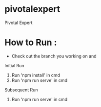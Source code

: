 # pivotalexpert
Pivotal Expert 

# How to Run :

- Check out the branch you working on and 

Initial Run

1. Run 'npm install' in cmd
2. Run 'npm run serve' in cmd

Subsequent Run

1. Run 'npm run serve' in cmd
